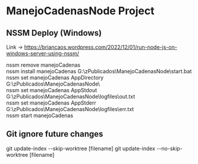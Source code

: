 # ManejoCadenasNode Project

## NSSM Deploy (Windows)
Link -> https://briancaos.wordpress.com/2022/12/01/run-node-js-on-windows-server-using-nssm/

nssm remove manejoCadenas \
nssm install manejoCadenas G:\zPublicados\ManejoCadenasNode\start.bat \
nssm set manejoCadenas AppDirectory G:\zPublicados\ManejoCadenasNode\ \
nssm set manejoCadenas AppStdout G:\zPublicados\ManejoCadenasNode\logfiles\out.txt \
nssm set manejoCadenas AppStderr G:\zPublicados\ManejoCadenasNode\logfiles\err.txt \
nssm start manejoCadenas


## Git ignore future changes
git update-index --skip-worktree [filename]
git update-index --no-skip-worktree [filename]
